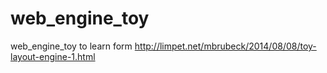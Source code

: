 web_engine_toy
=============

web_engine_toy to learn form http://limpet.net/mbrubeck/2014/08/08/toy-layout-engine-1.html

